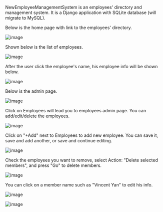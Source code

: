 NewEmployeeManagementSystem is an employees' directory and management system. It is a Django application with SQLite database (will migrate to MySQL).

Below is the home page with link to the employees' directory.

![image](https://github.com/isaac7y8y9y/NewEmployeeManagementSystem/assets/42550425/87d68fb2-b079-4c18-9a51-09215cba8c5e)

Shown below is the list of employees.

![image](https://github.com/isaac7y8y9y/NewEmployeeManagementSystem/assets/42550425/77d9c8b2-dfc2-4011-99fb-5e754af8a450)

After the user click the employee's name, his employee info will be shown below.

![image](https://github.com/isaac7y8y9y/NewEmployeeManagementSystem/assets/42550425/cee993ff-ab2f-44a6-9ca4-0dd5d418056b)

Below is the admin page.

![image](https://github.com/isaac7y8y9y/NewEmployeeManagementSystem/assets/42550425/97003a3d-4a21-4533-9cc8-79c48d3673bd)

Click on Employees will lead you to employees admin page. You can add/edit/delete the employees.

![image](https://github.com/isaac7y8y9y/NewEmployeeManagementSystem/assets/42550425/09fbd52e-4f09-4320-9487-6d0fa76127b8)

Click on "+Add" next to Employees to add new employee. You can save it, save and add another, or save and continue editing.

![image](https://github.com/isaac7y8y9y/NewEmployeeManagementSystem/assets/42550425/c87369ef-f104-4687-83b4-11299a9f6320)

Check the employees you want to remove, select Action: "Delete selected members", and press "Go" to delete members.

![image](https://github.com/isaac7y8y9y/NewEmployeeManagementSystem/assets/42550425/0c1b413e-7913-48fa-bbe3-bf8234a11bf3)

You can click on a member name such as "Vincent Yan" to edit his info.

![image](https://github.com/isaac7y8y9y/NewEmployeeManagementSystem/assets/42550425/1b46302c-2b9d-4586-8173-33769e0ac824)

![image](https://github.com/isaac7y8y9y/NewEmployeeManagementSystem/assets/42550425/3c4ecf2f-3f14-4e02-b306-669dcb9b23b4)

